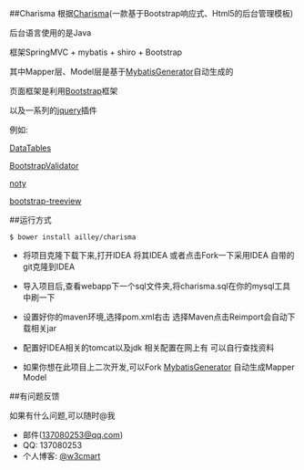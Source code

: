 ##Charisma
根据[Charisma](https://github.com/usmanhalalit/charisma)(一款基于Bootstrap响应式、Html5的后台管理模板)

后台语言使用的是Java

框架SpringMVC + mybatis + shiro + Bootstrap

其中Mapper层、Model层是基于[MybatisGenerator](https://github.com/ailley/MybatisGenerator)自动生成的

页面框架是利用[Bootstrap](https://github.com/twbs/bootstrap)框架

以及一系列的[jquery](https://github.com/jquery/jquery)插件

例如:
    
[DataTables](https://github.com/DataTables/DataTables)
    
[BootstrapValidator](http://bv.doc.javake.cn/api/)

[noty](https://github.com/needim/noty/)

[bootstrap-treeview](https://www.npmjs.com/package/bootstrap-treeview)
    
##运行方式

    $ bower install ailley/charisma

* 将项目克隆下载下来,打开IDEA 将其IDEA 或者点击Fork一下采用IDEA 自带的git克隆到IDEA



* 导入项目后,查看webapp下一个sql文件夹,将charisma.sql在你的mysql工具中刷一下

* 设置好你的maven环境,选择pom.xml右击 选择Maven点击Reimport会自动下载相关jar

* 配置好IDEA相关的tomcat以及jdk 相关配置在网上有 可以自行查找资料

* 如果你想在此项目上二次开发,可以Fork [MybatisGenerator](https://github.com/ailley/MybatisGenerator) 自动生成Mapper Model

##有问题反馈

如果有什么问题,可以随时@我

* 邮件(137080253@qq.com)
* QQ: 137080253
* 个人博客: [@w3cmart](http://w3cmart.com/)

